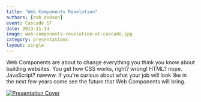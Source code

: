 ```yaml
---
title: "Web Components Revolution"
authors: [rob_dodson]
event: Cascade SF
date: 2013-11-14
image: web-components-revolution-at-cascade.jpg
category: presentations
layout: single
---
```


Web Components are about to change everything you think you know about building
websites. You get how CSS works, right? wrong! HTML? nope. JavaScript? nawww. If
you're curious about what your job will look like in the next few years come see
the future that Web Components will bring.

<!-- Excerpt -->

<a href="http://robdodson.me/webcomponents-cascade">
    <img src="../../img/stories/web-components-revolution-at-cascade-cover.jpg" alt="Presentation Cover">
</a>
